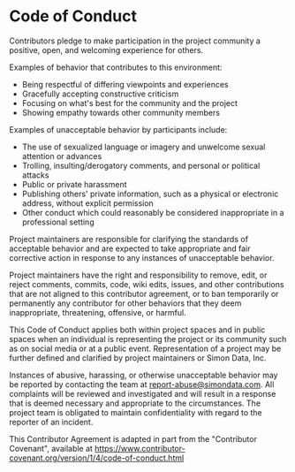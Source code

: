 # Code of Conduct

Contributors pledge to make participation in the project community a positive, open, and welcoming experience for others.

Examples of behavior that contributes to this environment:

* Being respectful of differing viewpoints and experiences
* Gracefully accepting constructive criticism
* Focusing on what's best for the community and the project
* Showing empathy towards other community members

Examples of unacceptable behavior by participants include:
* The use of sexualized language or imagery and unwelcome sexual attention or advances
* Trolling, insulting/derogatory comments, and personal or political attacks
* Public or private harassment
* Publishing others' private information, such as a physical or electronic address, without explicit permission
* Other conduct which could reasonably be considered inappropriate in a professional setting

Project maintainers are responsible for clarifying the standards of acceptable behavior and are expected to take appropriate and fair corrective action in response to any instances of unacceptable behavior.

Project maintainers have the right and responsibility to remove, edit, or reject comments, commits, code, wiki edits, issues, and other contributions that are not aligned to this contributor agreement, or to ban temporarily or permanently any contributor for other behaviors that they deem inappropriate, threatening, offensive, or harmful.

This Code of Conduct applies both within project spaces and in public spaces when an individual is representing the project or its community such as on social media or at a public event. Representation of a project may be further defined and clarified by project maintainers or Simon Data, Inc.

Instances of abusive, harassing, or otherwise unacceptable behavior may be reported by contacting the team at report-abuse@simondata.com. All complaints will be reviewed and investigated and will result in a response that is deemed necessary and appropriate to the circumstances. The project team is obligated to maintain confidentiality with regard to the reporter of an incident.

This Contributor Agreement is adapted in part from the "Contributor Covenant", available at https://www.contributor-covenant.org/version/1/4/code-of-conduct.html
